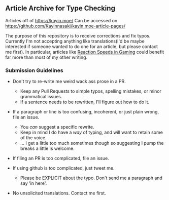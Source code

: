 ## Article Archive for Type Checking

Articles off of https://kayin.moe/ Can be accessed on https://github.com/Kayinnasaki/kayin.moe-article-pages/

The purpose of this repository is to receive corrections and fix typos. Currently I'm not accepting anything like translations(I'd be maybe interested if someone wanted to do one for an article, but please contact me first). In particular, articles like [Reaction Speeds in Gaming](https://kayin.moe/reaction-speeds-in-gaming) could benefit far more than most of my other writing.

### Submission Guidelines

* Don't try to re-write me weird wack ass prose in a PR.
  * Keep any Pull Requests to simple typos, spelling mistakes, or minor grammatical issues.
  * If a sentence needs to be rewritten, I'll figure out how to do it.
* If a paragraph or line is too confusing, incoherent, or just plain wrong, file an issue.
  * You *can* suggest a specific rewrite.
  * Keep in mind I do have a *way* of typing, and will want to retain some of the voice.
  * ... I get a little too much sometimes though so suggesting I pump the breaks a little is welcome.
* If filing an PR is too complicated, file an issue.
* If using github is too complicated, just tweet me. 
  * Please be EXPLICIT about the typo. Don't send me a paragraph and say 'in here'.

* No unsolicited translations. Contact me first.
